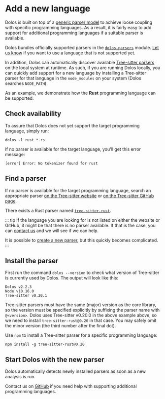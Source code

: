 # Add a new language

Dolos is built on top of a [generic parser model](/about/languages.md) to achieve loose coupling with specific programming languages. 
As a result, it is fairly easy to add support for additional programming languages if a suitable parser is available.

Dolos bundles officially supported parsers in the [`dolos-parsers`](https://www.npmjs.com/package/@dodona/dolos-parsers) module.
[Let us know](https://github.com/dodona-edu/dolos/issues/1029) if you want to use a language that is not supported yet.

In addition, Dolos can automatically discover available [Tree-sitter parsers](https://tree-sitter.github.io/tree-sitter/) on the local system at runtime.
As such, if you are running Dolos locally, you can quickly add support for a new language by installing a Tree-sitter parser for that language in the `node_modules` on your system (Dolos searches `NODE_PATH`).

As an example, we demonstrate how the **Rust** programming language can be supported.

## Check availability

To assure that Dolos does not yet support the target programming language, simply run:

```shell
dolos -l rust *.rs
```

If no parser is available for the target language, you'll get this error message:

```
[error] Error: No tokenizer found for rust
```

## Find a parser

If no parser is available for the target programming language, 
search an appropriate parser [on the Tree-sitter website](https://tree-sitter.github.io/tree-sitter/#available-parsers)
or [on the Tree-sitter GitHub page](https://github.com/tree-sitter).

There exists a Rust parser named [`tree-sitter-rust`](https://github.com/tree-sitter/tree-sitter-rust).

::: tip
If the language you are looking for is not listed on either the website or GitHub, it might be that there is no parser available.
If that is the case, you can [contact us](/about/contact) and we will see if we can help.

It is possible to [create a new parser](https://tree-sitter.github.io/tree-sitter/creating-parsers), but this quickly becomes complicated.
:::

## Install the parser

First run the command `dolos --version` to check what version of Tree-sitter is currently used by Dolos.
The output will look like this:

```
Dolos v2.2.3
Node v18.16.0
Tree-sitter v0.20.1
```

Tree-sitter parsers must have the same (major) version as the core library,
so the version must be specified explicitly by suffixing the parser name with `@<version>`.
Dolos uses Tree-sitter v0.20.0 in the above example above,
so we need to install `tree-sitter-rust@0.20` in that case.
You may safely omit the minor version (the third number after the final dot).

Use `npm` to install a Tree-sitter parser for a specific programming language:

```shell
npm install -g tree-sitter-rust@0.20
```

## Start Dolos with the new parser

Dolos automatically detects newly installed parsers as soon as a new analysis is run.

Contact us on [GitHub](https://github.com/dodona-edu/dolos/issues/1029) if you need help with supporting additional programming languages.
